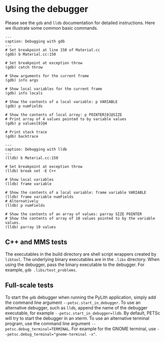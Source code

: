 # Using the debugger

Please see the `gdb` and `lldb` documentation for detailed instructions.
Here we illustrate some common basic commands.

```{code-block} console
---
caption: Debugging with gdb
---
# Set breakpoint at line 150 of Material.cc
(gdb) b Material.cc:150

# Set breakpoint at exception throw
(gdb) catch throw

# Show arguments for the current frame
(gdb) info args

# Show local variables for the current frame
(gdb) info locals

# Show the contents of a local variable: p VARIABLE
(gdb) p numFields

# Show the contents of local array: p POINTER[0]@SIZE
# Print array of 4 values pointed to by variable values
(gdb) p values[0]@4

# Print stack trace
(gdb) backtrace
```

```{code-block} console
---
caption: Debugging with lldb
---
(lldb) b Material.cc:150

# Set breakpoint at exception throw
(lldb) break set -E C++

# Show local variables
(lldb) frame variable

# Show the contents of a local variable: frame variable VARIABLE
(lldb) frame variable numFields
# Alternatively
(lldb) p numFields

# Show the contents of an array of values: parray SIZE POINTER
# Show the contents of array of 10 values pointed to by the variable values.
(lldb) parray 10 values
```

## C++ and MMS tests

The executables in the build directory are shell script wrappers created by `libtool`.
The underlying binary executables are in the `.libs` directory.
When using the debugger, pass the binary executable to the debugger.
For example, `gdb .libs/test_problems`.

## Full-scale tests

To start the `gdb` debugger when running the PyLith application, simply add the command line argument `--petsc.start_in_debugger`.
To use an alternative debugger, such as `lldb`, append the name of the debugger executable, for example `--petsc.start_in_debugger=lldb`.
By default, PETSc will try to start the debugger in an xterm.
To use an alternative terminal program, use the command line argument `--petsc.debug_terminal=TERMINAL`.
For example for the GNOME terminal, use `--petsc.debug_terminal="gnome-terminal -x"`.
